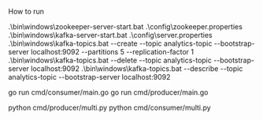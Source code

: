 How to run

.\bin\windows\zookeeper-server-start.bat .\config\zookeeper.properties
.\bin\windows\kafka-server-start.bat .\config\server.properties
.\bin\windows\kafka-topics.bat --create --topic analytics-topic --bootstrap-server localhost:9092 --partitions 5 --replication-factor 1
.\bin\windows\kafka-topics.bat --delete --topic analytics-topic --bootstrap-server localhost:9092
.\bin\windows\kafka-topics.bat --describe --topic analytics-topic --bootstrap-server localhost:9092

go run cmd/consumer/main.go
go run cmd/producer/main.go

python cmd/producer/multi.py
python cmd/consumer/multi.py
